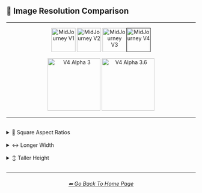 <h2>📏 Image Resolution Comparison</h2>

<hr><!--------------->

<div align="center">

[<img src="/Images/Repo_Parts/Buttons/Version_Buttons/button_version_V1_inactive.webp?raw=true" alt="MidJourney V1" height="64" />](/Pages/MJ_V1/Comparison_Pages/Image_Resolution_and_Upscaling/Image_Resolution_Comparison.md)
[<img src="/Images/Repo_Parts/Buttons/Version_Buttons/button_version_V2_inactive.webp?raw=true" alt="MidJourney V2" height="64" />](/Pages/MJ_V2/Comparison_Pages/Image_Resolution_and_Upscaling/Image_Resolution_Comparison.md)
[<img src="/Images/Repo_Parts/Buttons/Version_Buttons/button_version_V3_inactive.webp?raw=true" alt="MidJourney V3" height="64" />](/Pages/MJ_V3/Comparison_Pages/Image_Resolution_and_Upscaling/Image_Resolution_Comparison.md)[<img src="/Images/Repo_Parts/Buttons/Version_Buttons/button_version_V4_active.webp?raw=true" alt="MidJourney V4" height="64" />]()

[<img src="/Images/Repo_Parts/Buttons/Comparison_Page_Buttons/Subgroups/V4_Alpha_Versions/button_V4_alpha_3_inactive.webp?raw=true" alt="V4 Alpha 3" width="140.5" />](/Pages/MJ_V4/Comparison_Pages/Image_Resolution_and_Upscaling/Image_Resolution_Comparison/Older_Versions/V4_Alpha_3.md)
[<img src="/Images/Repo_Parts/Buttons/Comparison_Page_Buttons/Subgroups/V4_Alpha_Versions/button_V4_alpha_3.6_active.webp?raw=true" alt="V4 Alpha 3.6" width="140.5" />](/Pages/MJ_V4/Comparison_Pages/Image_Resolution_and_Upscaling/Image_Resolution_Comparison/Image_Resolution_Comparison.md)

</div>

<hr>
<br>

<details><summary>🔳 Square Aspect Ratios</summary><p><div align="center">

<table>
	<tr align=center valign=middle>
		<th width=128>ar 1:1</th>
		<td><img src="/Images/MJ_V4/V4_Alpha_3.6/Comparison_Page_Images/Image_Resolution_Comparison/Sphere_ar1-1.png?raw=true" width="256" /><p><code>1024x1024</code></p></td>
	</tr>
</table>

</div></p></details>

<br>

<details><summary>↔ Longer Width</summary><p><div align="center">

<table>
	<tr align=center valign=middle>
		<th width=128>ar 12-11</th>
		<td><img src="/Images/MJ_V4/V4_Alpha_3.6/Comparison_Page_Images/Image_Resolution_Comparison/Sphere_ar12-11.png?raw=true" width="272" /><p><code>1088x1024</code></p></td>
	</tr>
	<tr align=center valign=middle>
		<th>ar 8-7</th>
		<td><img src="/Images/MJ_V4/V4_Alpha_3.6/Comparison_Page_Images/Image_Resolution_Comparison/Sphere_ar8-7.png?raw=true" width="288" /><p><code>1152x1024</code></p></td>
	</tr>
	<tr align=center valign=middle>
		<th>ar 6-5</th>
		<td><img src="/Images/MJ_V4/V4_Alpha_3.6/Comparison_Page_Images/Image_Resolution_Comparison/Sphere_ar6-5.png?raw=true" width="304" /><p><code>1216x1024</code></p></td>
	</tr>
	<tr align=center valign=middle>
		<th>ar 5-4</th>
		<td><img src="/Images/MJ_V4/V4_Alpha_3.6/Comparison_Page_Images/Image_Resolution_Comparison/Sphere_ar5-4.png?raw=true" width="320" /><p><code>1280x1024</code></p></td>
	</tr>
	<tr align=center valign=middle>
		<th>ar 4-3</th>
		<td><img src="/Images/MJ_V4/V4_Alpha_3.6/Comparison_Page_Images/Image_Resolution_Comparison/Sphere_ar4-3.png?raw=true" width="336" /><p><code>1344x1024</code></p></td>
	</tr>
	<tr align=center valign=middle>
		<th>ar 7-5</th>
		<td><img src="/Images/MJ_V4/V4_Alpha_3.6/Comparison_Page_Images/Image_Resolution_Comparison/Sphere_ar7-5.png?raw=true" width="352" /><p><code>1408x1024</code></p></td>
	</tr>
	<tr align=center valign=middle>
		<th>ar 10-7</th>
		<td><img src="/Images/MJ_V4/V4_Alpha_3.6/Comparison_Page_Images/Image_Resolution_Comparison/Sphere_ar10-7.png?raw=true" width="368" /><p><code>1472x1024</code></p></td>
	</tr>
	<tr align=center valign=middle>
		<th>ar 3-2</th>
		<td><img src="/Images/MJ_V4/V4_Alpha_3.6/Comparison_Page_Images/Image_Resolution_Comparison/Sphere_ar3-2.png?raw=true" width="384" /><p><code>1536x1024</code></p></td>
	</tr>
	<tr align=center valign=middle>
		<th>ar 11-7</th>
		<td><img src="/Images/MJ_V4/V4_Alpha_3.6/Comparison_Page_Images/Image_Resolution_Comparison/Sphere_ar11-7.png?raw=true" width="400" /><p><code>1600x1024</code></p></td>
	</tr>
	<tr align=center valign=middle>
		<th>ar 8-5</th>
		<td><img src="/Images/MJ_V4/V4_Alpha_3.6/Comparison_Page_Images/Image_Resolution_Comparison/Sphere_ar8-5.png?raw=true" width="416" /><p><code>1664x1024</code></p></td>
	</tr>
	<tr align=center valign=middle>
		<th>ar 5-3</th>
		<td><img src="/Images/MJ_V4/V4_Alpha_3.6/Comparison_Page_Images/Image_Resolution_Comparison/Sphere_ar5-3.png?raw=true" width="432" /><p><code>1728x1024</code></p></td>
	</tr>
	<tr align=center valign=middle>
		<th>ar 7-4</th>
		<td><img src="/Images/MJ_V4/V4_Alpha_3.6/Comparison_Page_Images/Image_Resolution_Comparison/Sphere_ar7-4.png?raw=true" width="448" /><p><code>1792x1024</code></p></td>
	</tr>
	<tr align=center valign=middle>
		<th>ar 9-5</th>
		<td><img src="/Images/MJ_V4/V4_Alpha_3.6/Comparison_Page_Images/Image_Resolution_Comparison/Sphere_ar9-5.png?raw=true" width="464" /><p><code>1856x1024</code></p></td>
	</tr>
	<tr align=center valign=middle>
		<th>ar 13-7</th>
		<td><img src="/Images/MJ_V4/V4_Alpha_3.6/Comparison_Page_Images/Image_Resolution_Comparison/Sphere_ar13-7.png?raw=true" width="480" /><p><code>1920x1024</code></p></td>
	</tr>
	<tr align=center valign=middle>
		<th>ar 2-1</th>
		<td><img src="/Images/MJ_V4/V4_Alpha_3.6/Comparison_Page_Images/Image_Resolution_Comparison/Sphere_ar2-1.png?raw=true" width="512" /><p><code>2048x1024</code></p></td>
	</tr>
</table>

</div></p></details>

<br>

<details><summary>↕ Taller Height</summary><p><div align="center">

<table>
	<tr align=center valign=middle>
		<th width=128>ar 11-12</th>
		<td><img src="/Images/MJ_V4/V4_Alpha_3.6/Comparison_Page_Images/Image_Resolution_Comparison/Sphere_ar11-12.png?raw=true" width="256" /><p><code>1024x1088</code></p></td>
	</tr>
	<tr align=center valign=middle>
		<th>ar 7-8</th>
		<td><img src="/Images/MJ_V4/V4_Alpha_3.6/Comparison_Page_Images/Image_Resolution_Comparison/Sphere_ar7-8.png?raw=true" width="256" /><p><code>1024x1152</code></p></td>
	</tr>
	<tr align=center valign=middle>
		<th>ar 5-6</th>
		<td><img src="/Images/MJ_V4/V4_Alpha_3.6/Comparison_Page_Images/Image_Resolution_Comparison/Sphere_ar5-6.png?raw=true" width="256" /><p><code>1024x1216</code></p></td>
	</tr>
	<tr align=center valign=middle>
		<th>ar 4-5</th>
		<td><img src="/Images/MJ_V4/V4_Alpha_3.6/Comparison_Page_Images/Image_Resolution_Comparison/Sphere_ar4-5.png?raw=true" width="256" /><p><code>1024x1280</code></p></td>
	</tr>
	<tr align=center valign=middle>
		<th>ar 3-4</th>
		<td><img src="/Images/MJ_V4/V4_Alpha_3.6/Comparison_Page_Images/Image_Resolution_Comparison/Sphere_ar3-4.png?raw=true" width="256" /><p><code>1024x1344</code></p></td>
	</tr>
	<tr align=center valign=middle>
		<th>ar 5-7</th>
		<td><img src="/Images/MJ_V4/V4_Alpha_3.6/Comparison_Page_Images/Image_Resolution_Comparison/Sphere_ar5-7.png?raw=true" width="256" /><p><code>1024x1408</code></p></td>
	</tr>
	<tr align=center valign=middle>
		<th>ar 7-10</th>
		<td><img src="/Images/MJ_V4/V4_Alpha_3.6/Comparison_Page_Images/Image_Resolution_Comparison/Sphere_ar7-10.png?raw=true" width="256" /><p><code>1024x1472</code></p></td>
	</tr>
	<tr align=center valign=middle>
		<th>ar 2-3</th>
		<td><img src="/Images/MJ_V4/V4_Alpha_3.6/Comparison_Page_Images/Image_Resolution_Comparison/Sphere_ar2-3.png?raw=true" width="256" /><p><code>1024x1536</code></p></td>
	</tr>
	<tr align=center valign=middle>
		<th>ar 7-11</th>
		<td><img src="/Images/MJ_V4/V4_Alpha_3.6/Comparison_Page_Images/Image_Resolution_Comparison/Sphere_ar7-11.png?raw=true" width="256" /><p><code>1024x1600</code></p></td>
	</tr>
	<tr align=center valign=middle>
		<th>ar 5-8</th>
		<td><img src="/Images/MJ_V4/V4_Alpha_3.6/Comparison_Page_Images/Image_Resolution_Comparison/Sphere_ar5-8.png?raw=true" width="256" /><p><code>1024x1664</code></p></td>
	</tr>
	<tr align=center valign=middle>
		<th>ar 3-5</th>
		<td><img src="/Images/MJ_V4/V4_Alpha_3.6/Comparison_Page_Images/Image_Resolution_Comparison/Sphere_ar3-5.png?raw=true" width="256" /><p><code>1024x1728</code></p></td>
	</tr>
	<tr align=center valign=middle>
		<th>ar 4-7</th>
		<td><img src="/Images/MJ_V4/V4_Alpha_3.6/Comparison_Page_Images/Image_Resolution_Comparison/Sphere_ar4-7.png?raw=true" width="256" /><p><code>1024x1792</code></p></td>
	</tr>
	<tr align=center valign=middle>
		<th>ar 5-9</th>
		<td><img src="/Images/MJ_V4/V4_Alpha_3.6/Comparison_Page_Images/Image_Resolution_Comparison/Sphere_ar5-9.png?raw=true" width="256" /><p><code>1024x1856</code></p></td>
	</tr>
	<tr align=center valign=middle>
		<th>ar 7-13</th>
		<td><img src="/Images/MJ_V4/V4_Alpha_3.6/Comparison_Page_Images/Image_Resolution_Comparison/Sphere_ar7-13.png?raw=true" width="256" /><p><code>1024x1920</code></p></td>
	</tr>
	<tr align=center valign=middle>
		<th>ar 1-2</th>
		<td><img src="/Images/MJ_V4/V4_Alpha_3.6/Comparison_Page_Images/Image_Resolution_Comparison/Sphere_ar1-2.png?raw=true" width="256" /><p><code>1024x2048</code></p></td>
	</tr>
</table>

</div></p></details>

<br>

<hr><!--------------->
<div align="center">
<h6><a href="https://github.com/willwulfken/MidJourney-Styles-and-Keywords-Reference/blob/main/README.md">⬅ Go Back To Home Page</a></h6>
</div>